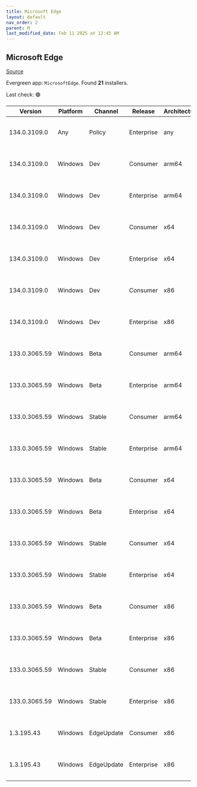 ```yaml
---
title: Microsoft Edge
layout: default
nav_order: 2
parent: M
last_modified_date: Feb 11 2025 at 12:45 AM
---
```


## Microsoft Edge

[Source](https://www.microsoft.com/edge)

Evergreen app: `MicrosoftEdge`. Found **21** installers.

Last check: 🟢

| Version       | Platform | Channel    | Release    | Architecture | Hash                                                             | URI                                                                                                                                                                                                                                                                                                                      |
| ------------- | -------- | ---------- | ---------- | ------------ | ---------------------------------------------------------------- | ------------------------------------------------------------------------------------------------------------------------------------------------------------------------------------------------------------------------------------------------------------------------------------------------------------------------ |
| 134.0.3109.0  | Any      | Policy     | Enterprise | any          | FAE859385C4140C69883CD3B7158B1EC164E09909FF34474599AE82CA3CE1011 | [https://msedge.sf.dl.delivery.mp.microsoft.com/filestreamingservice/files/761f8d59-8d22-4f4e-9a61-ffaf0a8b7b23/MicrosoftEdgePolicyTemplates.cab](https://msedge.sf.dl.delivery.mp.microsoft.com/filestreamingservice/files/761f8d59-8d22-4f4e-9a61-ffaf0a8b7b23/MicrosoftEdgePolicyTemplates.cab)                       |
| 134.0.3109.0  | Windows  | Dev        | Consumer   | arm64        | B57AEDFB4A9129277534EBC75AFFB3301B83F8BDB6E6CC9B2F88A98D58A16CC2 | [https://msedge.sf.dl.delivery.mp.microsoft.com/filestreamingservice/files/4e528920-6c46-4d67-b68f-c1647f79e9fb/MicrosoftEdgeDevEnterpriseARM64.msi](https://msedge.sf.dl.delivery.mp.microsoft.com/filestreamingservice/files/4e528920-6c46-4d67-b68f-c1647f79e9fb/MicrosoftEdgeDevEnterpriseARM64.msi)                 |
| 134.0.3109.0  | Windows  | Dev        | Enterprise | arm64        | B57AEDFB4A9129277534EBC75AFFB3301B83F8BDB6E6CC9B2F88A98D58A16CC2 | [https://msedge.sf.dl.delivery.mp.microsoft.com/filestreamingservice/files/4e528920-6c46-4d67-b68f-c1647f79e9fb/MicrosoftEdgeDevEnterpriseARM64.msi](https://msedge.sf.dl.delivery.mp.microsoft.com/filestreamingservice/files/4e528920-6c46-4d67-b68f-c1647f79e9fb/MicrosoftEdgeDevEnterpriseARM64.msi)                 |
| 134.0.3109.0  | Windows  | Dev        | Consumer   | x64          | 91081F7F0673EF9BCFB11AE74A05343ACD696A39FA54093ADFFDF8B158010189 | [https://msedge.sf.dl.delivery.mp.microsoft.com/filestreamingservice/files/7307440f-b084-497b-9f51-1b70c7582d99/MicrosoftEdgeDevEnterpriseX64.msi](https://msedge.sf.dl.delivery.mp.microsoft.com/filestreamingservice/files/7307440f-b084-497b-9f51-1b70c7582d99/MicrosoftEdgeDevEnterpriseX64.msi)                     |
| 134.0.3109.0  | Windows  | Dev        | Enterprise | x64          | 91081F7F0673EF9BCFB11AE74A05343ACD696A39FA54093ADFFDF8B158010189 | [https://msedge.sf.dl.delivery.mp.microsoft.com/filestreamingservice/files/7307440f-b084-497b-9f51-1b70c7582d99/MicrosoftEdgeDevEnterpriseX64.msi](https://msedge.sf.dl.delivery.mp.microsoft.com/filestreamingservice/files/7307440f-b084-497b-9f51-1b70c7582d99/MicrosoftEdgeDevEnterpriseX64.msi)                     |
| 134.0.3109.0  | Windows  | Dev        | Consumer   | x86          | 1A9F380B99A647221A3ABDC3285BE10658BAADF36BC08ACCBF07E08EEF37A951 | [https://msedge.sf.dl.delivery.mp.microsoft.com/filestreamingservice/files/7100c659-d5b7-4e8d-b45b-d33d98eb79ff/MicrosoftEdgeDevEnterpriseX86.msi](https://msedge.sf.dl.delivery.mp.microsoft.com/filestreamingservice/files/7100c659-d5b7-4e8d-b45b-d33d98eb79ff/MicrosoftEdgeDevEnterpriseX86.msi)                     |
| 134.0.3109.0  | Windows  | Dev        | Enterprise | x86          | 1A9F380B99A647221A3ABDC3285BE10658BAADF36BC08ACCBF07E08EEF37A951 | [https://msedge.sf.dl.delivery.mp.microsoft.com/filestreamingservice/files/7100c659-d5b7-4e8d-b45b-d33d98eb79ff/MicrosoftEdgeDevEnterpriseX86.msi](https://msedge.sf.dl.delivery.mp.microsoft.com/filestreamingservice/files/7100c659-d5b7-4e8d-b45b-d33d98eb79ff/MicrosoftEdgeDevEnterpriseX86.msi)                     |
| 133.0.3065.59 | Windows  | Beta       | Consumer   | arm64        | 5C74947205C4E40EB1E5664918D5C7EA9FF43034740174565832BAE2681B62B0 | [https://msedge.sf.dl.delivery.mp.microsoft.com/filestreamingservice/files/4f7e10b0-0bde-48af-881a-1a703f724034/MicrosoftEdgeBetaEnterpriseARM64.msi](https://msedge.sf.dl.delivery.mp.microsoft.com/filestreamingservice/files/4f7e10b0-0bde-48af-881a-1a703f724034/MicrosoftEdgeBetaEnterpriseARM64.msi)               |
| 133.0.3065.59 | Windows  | Beta       | Enterprise | arm64        | 5C74947205C4E40EB1E5664918D5C7EA9FF43034740174565832BAE2681B62B0 | [https://msedge.sf.dl.delivery.mp.microsoft.com/filestreamingservice/files/4f7e10b0-0bde-48af-881a-1a703f724034/MicrosoftEdgeBetaEnterpriseARM64.msi](https://msedge.sf.dl.delivery.mp.microsoft.com/filestreamingservice/files/4f7e10b0-0bde-48af-881a-1a703f724034/MicrosoftEdgeBetaEnterpriseARM64.msi)               |
| 133.0.3065.59 | Windows  | Stable     | Consumer   | arm64        | 45ADBB4B0C7E666E33D37A8C446915CE022D790C049B308B75B51535ED1DA3A4 | [https://msedge.sf.dl.delivery.mp.microsoft.com/filestreamingservice/files/f45648e6-2d13-49dd-a504-41f77b78b6bd/MicrosoftEdgeEnterpriseARM64.msi](https://msedge.sf.dl.delivery.mp.microsoft.com/filestreamingservice/files/f45648e6-2d13-49dd-a504-41f77b78b6bd/MicrosoftEdgeEnterpriseARM64.msi)                       |
| 133.0.3065.59 | Windows  | Stable     | Enterprise | arm64        | 45ADBB4B0C7E666E33D37A8C446915CE022D790C049B308B75B51535ED1DA3A4 | [https://msedge.sf.dl.delivery.mp.microsoft.com/filestreamingservice/files/f45648e6-2d13-49dd-a504-41f77b78b6bd/MicrosoftEdgeEnterpriseARM64.msi](https://msedge.sf.dl.delivery.mp.microsoft.com/filestreamingservice/files/f45648e6-2d13-49dd-a504-41f77b78b6bd/MicrosoftEdgeEnterpriseARM64.msi)                       |
| 133.0.3065.59 | Windows  | Beta       | Consumer   | x64          | FE58980C429C6C70F5F9442F47549E0D0F718A579BDC5321E2D82A6D664CC3BF | [https://msedge.sf.dl.delivery.mp.microsoft.com/filestreamingservice/files/01917915-69e9-4052-af60-4435bc47581f/MicrosoftEdgeBetaEnterpriseX64.msi](https://msedge.sf.dl.delivery.mp.microsoft.com/filestreamingservice/files/01917915-69e9-4052-af60-4435bc47581f/MicrosoftEdgeBetaEnterpriseX64.msi)                   |
| 133.0.3065.59 | Windows  | Beta       | Enterprise | x64          | FE58980C429C6C70F5F9442F47549E0D0F718A579BDC5321E2D82A6D664CC3BF | [https://msedge.sf.dl.delivery.mp.microsoft.com/filestreamingservice/files/01917915-69e9-4052-af60-4435bc47581f/MicrosoftEdgeBetaEnterpriseX64.msi](https://msedge.sf.dl.delivery.mp.microsoft.com/filestreamingservice/files/01917915-69e9-4052-af60-4435bc47581f/MicrosoftEdgeBetaEnterpriseX64.msi)                   |
| 133.0.3065.59 | Windows  | Stable     | Consumer   | x64          | 7C3B3AC6CC7034B94EC61303C55844D7DC2E06C7830295B54790607E67110324 | [https://msedge.sf.dl.delivery.mp.microsoft.com/filestreamingservice/files/f9f5e847-b297-4ae6-899b-428b17714bea/MicrosoftEdgeEnterpriseX64.msi](https://msedge.sf.dl.delivery.mp.microsoft.com/filestreamingservice/files/f9f5e847-b297-4ae6-899b-428b17714bea/MicrosoftEdgeEnterpriseX64.msi)                           |
| 133.0.3065.59 | Windows  | Stable     | Enterprise | x64          | 7C3B3AC6CC7034B94EC61303C55844D7DC2E06C7830295B54790607E67110324 | [https://msedge.sf.dl.delivery.mp.microsoft.com/filestreamingservice/files/f9f5e847-b297-4ae6-899b-428b17714bea/MicrosoftEdgeEnterpriseX64.msi](https://msedge.sf.dl.delivery.mp.microsoft.com/filestreamingservice/files/f9f5e847-b297-4ae6-899b-428b17714bea/MicrosoftEdgeEnterpriseX64.msi)                           |
| 133.0.3065.59 | Windows  | Beta       | Consumer   | x86          | FAF6E8AE3393D4AC65EAE531CCAC321E897643A31896FABBE054810B16C80E31 | [https://msedge.sf.dl.delivery.mp.microsoft.com/filestreamingservice/files/343372c8-20e5-4845-b0ca-0f82645a3fca/MicrosoftEdgeBetaEnterpriseX86.msi](https://msedge.sf.dl.delivery.mp.microsoft.com/filestreamingservice/files/343372c8-20e5-4845-b0ca-0f82645a3fca/MicrosoftEdgeBetaEnterpriseX86.msi)                   |
| 133.0.3065.59 | Windows  | Beta       | Enterprise | x86          | FAF6E8AE3393D4AC65EAE531CCAC321E897643A31896FABBE054810B16C80E31 | [https://msedge.sf.dl.delivery.mp.microsoft.com/filestreamingservice/files/343372c8-20e5-4845-b0ca-0f82645a3fca/MicrosoftEdgeBetaEnterpriseX86.msi](https://msedge.sf.dl.delivery.mp.microsoft.com/filestreamingservice/files/343372c8-20e5-4845-b0ca-0f82645a3fca/MicrosoftEdgeBetaEnterpriseX86.msi)                   |
| 133.0.3065.59 | Windows  | Stable     | Consumer   | x86          | E270AD57B71F01533E3203CD35285483EAF046DA8F618C7CB71AAB634BFF809F | [https://msedge.sf.dl.delivery.mp.microsoft.com/filestreamingservice/files/4db8facb-7c99-4ff2-ae37-cc41e58d0f2b/MicrosoftEdgeEnterpriseX86.msi](https://msedge.sf.dl.delivery.mp.microsoft.com/filestreamingservice/files/4db8facb-7c99-4ff2-ae37-cc41e58d0f2b/MicrosoftEdgeEnterpriseX86.msi)                           |
| 133.0.3065.59 | Windows  | Stable     | Enterprise | x86          | E270AD57B71F01533E3203CD35285483EAF046DA8F618C7CB71AAB634BFF809F | [https://msedge.sf.dl.delivery.mp.microsoft.com/filestreamingservice/files/4db8facb-7c99-4ff2-ae37-cc41e58d0f2b/MicrosoftEdgeEnterpriseX86.msi](https://msedge.sf.dl.delivery.mp.microsoft.com/filestreamingservice/files/4db8facb-7c99-4ff2-ae37-cc41e58d0f2b/MicrosoftEdgeEnterpriseX86.msi)                           |
| 1.3.195.43    | Windows  | EdgeUpdate | Consumer   | x86          | DAC76CE6445BAEAE894875C114C76F95507539CB32A581F152B6F4ED4FF43819 | [https://msedge.sf.dl.delivery.mp.microsoft.com/filestreamingservice/files/ff8e6bca-29e7-4bac-a944-15bc3997888f/MicrosoftEdgeUpdateSetup_X86_1.3.195.43.exe](https://msedge.sf.dl.delivery.mp.microsoft.com/filestreamingservice/files/ff8e6bca-29e7-4bac-a944-15bc3997888f/MicrosoftEdgeUpdateSetup_X86_1.3.195.43.exe) |
| 1.3.195.43    | Windows  | EdgeUpdate | Enterprise | x86          | DAC76CE6445BAEAE894875C114C76F95507539CB32A581F152B6F4ED4FF43819 | [https://msedge.sf.dl.delivery.mp.microsoft.com/filestreamingservice/files/ff8e6bca-29e7-4bac-a944-15bc3997888f/MicrosoftEdgeUpdateSetup_X86_1.3.195.43.exe](https://msedge.sf.dl.delivery.mp.microsoft.com/filestreamingservice/files/ff8e6bca-29e7-4bac-a944-15bc3997888f/MicrosoftEdgeUpdateSetup_X86_1.3.195.43.exe) |
